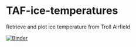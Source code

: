 # TAF-ice-temperatures
Retrieve and plot ice temperature from Troll Airfield

[![Binder](https://mybinder.org/badge_logo.svg)](https://mybinder.org/v2/gh/srh1377/TAF-ice-temperatures/HEAD)
